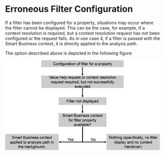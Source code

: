 <!-- loio048278fb732e41d3993211b741b7959b -->

# Erroneous Filter Configuration

If a filter has been configured for a property, situations may occur where the filter cannot be displayed. This can be the case, for example, if a context resolution is required, but a context resolution request has not been configured or the request fails. As in use case 4, if a filter is passed with the Smart Business context, it is directly applied to the analysis path.

The option described above is depicted in the following figure:

![](images/Facet_Filter_Configuration_Error_c1d98b5.png)

